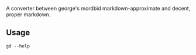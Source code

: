 A converter between george's mordbid markdown-approximate and decent, proper
markdown.

## Usage

    gd --help
